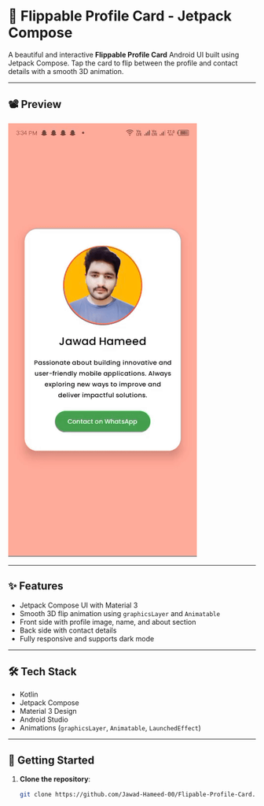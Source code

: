 # 🎴 Flippable Profile Card - Jetpack Compose

A beautiful and interactive **Flippable Profile Card** Android UI built using Jetpack Compose. Tap the card to flip between the profile and contact details with a smooth 3D animation.

---

## 📽️ Preview

![Demo](preview/demo.gif)

---

## ✨ Features

- Jetpack Compose UI with Material 3
- Smooth 3D flip animation using `graphicsLayer` and `Animatable`
- Front side with profile image, name, and about section
- Back side with contact details
- Fully responsive and supports dark mode

---

## 🛠 Tech Stack

- Kotlin
- Jetpack Compose
- Material 3 Design
- Android Studio
- Animations (`graphicsLayer`, `Animatable`, `LaunchedEffect`)

---

## 🚀 Getting Started

1. **Clone the repository**:
   ```bash
   git clone https://github.com/Jawad-Hameed-00/Flipable-Profile-Card.git
